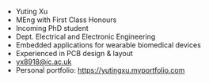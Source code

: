 - Yuting Xu
- MEng with First Class Honours
- Incoming PhD student
- Dept. Electrical and Electronic Engineering
- Embedded applications for wearable biomedical devices
- Experienced in PCB design & layout
- yx8918@ic.ac.uk
- Personal portfolio: https://yutingxu.myportfolio.com

<!---
YutingXu/YutingXu is a ✨ special ✨ repository because its `README.md` (this file) appears on your GitHub profile.
You can click the Preview link to take a look at your changes.
--->
